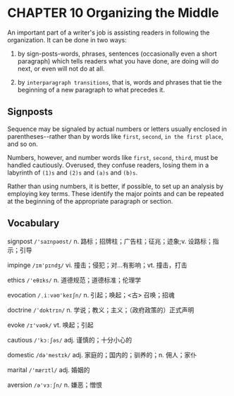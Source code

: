 # CHAPTER 10 Organizing the Middle

An important part of a writer's job is assisting readers in following the organization. It can be done in two ways:

1. by sign-posts-words, phrases, sentences (occasionally even a short paragraph) which tells readers what you have done, are doing will do next, or even will not do at all.

2. by `interparagraph transitions`, that is, words and phrases that tie the beginning of a new paragraph to what precedes it.

## Signposts

Sequence may be signaled by actual numbers or letters usually enclosed in parentheses--rather than by words like `first`, `second`, `in the first place`, and so on.

Numbers, however, and number words like `first`, `second`, `third`, must be handled cautiously. Overused, they confuse readers, losing them in a labyrinth of `(1)s` and `(2)s` and `(a)s` and `(b)s`.

Rather than using numbers, it is better, if possible, to set up an analysis by employing key terms. These identify the major points and can be repeated at the beginning of the appropriate paragraph or section.



## Vocabulary

signpost `/'saɪnpəʊst/` n. 路标；招牌柱；广告柱；征兆；迹象;v. 设路标；指示；引导

impinge `/ɪm'pɪndʒ/` vi. 撞击；侵犯；对...有影响；vt. 撞击，打击

ethics `/'eθɪks/` n. 道德规范；道德标准；伦理学

evocation `/ˌiːvəʊ'keɪʃn/` n. 引起；唤起；<古> 召唤；招魂

doctrine `/ˈdɒktrɪn/` n. 学说；教义；主义；（政府政策的）正式声明

evoke `/ɪ'vəʊk/` vt. 唤起；引起

cautious `/'kɔːʃəs/` adj. 谨慎的；十分小心的

domestic `/də'mestɪk/` adj. 家庭的；国内的；驯养的；n. 佣人；家仆

marital `/'mærɪtl/` adj. 婚姻的

aversion `/ə'vɜːʃn/` n. 嫌恶；憎恨
